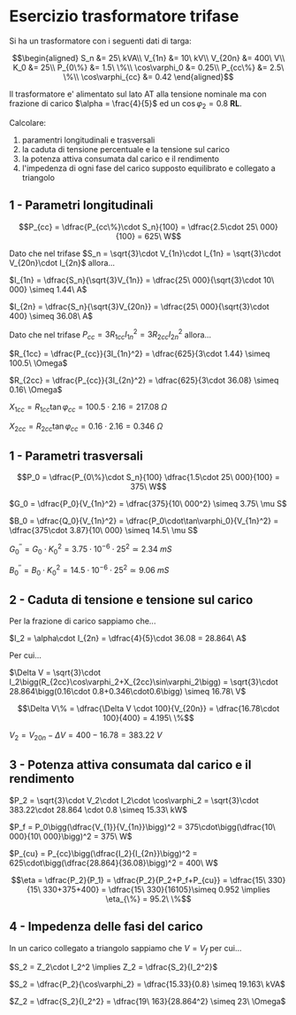 # Esercizio trasformatore trifase  

Si ha un trasformatore con i seguenti dati di targa:  

```math
\begin{aligned}
S_n &= 25\ kVA\\
V_{1n} &= 10\ kV\\
V_{20n} &= 400\ V\\
K_0 &= 25\\
P_{0\%} &= 1.5\ \%\\
\cos\varphi_0 &= 0.25\\
P_{cc\%} &= 2.5\ \%\\
\cos\varphi_{cc} &= 0.42
\end{aligned}
```

Il trasformatore e' alimentato sul lato AT alla tensione nominale ma con frazione di carico $\alpha = \frac{4}{5}$ ed un $\cos\varphi_2 = 0.8$ **RL**.  

Calcolare:  

1. paramentri longitudinali e trasversali
2. la caduta di tensione percentuale e la tensione sul carico
3. la potenza attiva consumata dal carico e il rendimento
4. l'impedenza di ogni fase del carico supposto equilibrato e collegato a triangolo

## 1 - Parametri longitudinali  

```math
P_{cc} = \dfrac{P_{cc\%}\cdot S_n}{100} = \dfrac{2.5\cdot 25\ 000}{100} = 625\ W
```

Dato che nel trifase $S_n = \sqrt{3}\cdot V_{1n}\cdot I_{1n} = \sqrt{3}\cdot V_{20n}\cdot I_{2n}$ allora...  

$I_{1n} = \dfrac{S_n}{\sqrt{3}V_{1n}} = \dfrac{25\ 000}{\sqrt{3}\cdot 10\ 000} \simeq 1.44\ A$  

$I_{2n} = \dfrac{S_n}{\sqrt{3}V_{20n}} = \dfrac{25\ 000}{\sqrt{3}\cdot 400} \simeq 36.08\ A$  

Dato che nel trifase $P_{cc} = 3R_{1cc}I_{1n}^2 = 3R_{2cc}I_{2n}^2$ allora...  

$R_{1cc} = \dfrac{P_{cc}}{3I_{1n}^2} = \dfrac{625}{3\cdot 1.44} \simeq 100.5\ \Omega$  

$R_{2cc} = \dfrac{P_{cc}}{3I_{2n}^2} = \dfrac{625}{3\cdot 36.08} \simeq 0.16\ \Omega$  

$X_{1cc} = R_{1cc}\tan\varphi_{cc} = 100.5\cdot 2.16 = 217.08\ \Omega$  

$X_{2cc} = R_{2cc}\tan\varphi_{cc} = 0.16\cdot 2.16 = 0.346\ \Omega$  

## 1 - Parametri trasversali  

```math
P_0 = \dfrac{P_{0\%}\cdot S_n}{100} \dfrac{1.5\cdot 25\ 000}{100} = 375\ W
```

$G_0 = \dfrac{P_0}{V_{1n}^2} = \dfrac{375}{10\ 000^2} \simeq 3.75\ \mu S$  

$B_0 = \dfrac{Q_0}{V_{1n}^2} = \dfrac{P_0\cdot\tan\varphi_0}{V_{1n}^2} = \dfrac{375\cdot 3.87}{10\ 000} \simeq 14.5\ \mu S$  

$G_0^{''} = G_0\cdot K_0^2 = 3.75\cdot 10^{-6}\cdot 25^2 \simeq 2.34\ mS$  

$B_0^{''} = B_0\cdot K_0^2 = 14.5\cdot 10^{-6}\cdot 25^2 \simeq 9.06\ mS$  

## 2 - Caduta di tensione e tensione sul carico  

Per la frazione di carico sappiamo che...  

$I_2 = \alpha\cdot I_{2n} = \dfrac{4}{5}\cdot 36.08 = 28.864\ A$  

Per cui...  

$\Delta V = \sqrt{3}\cdot I_2\bigg(R_{2cc}\cos\varphi_2+X_{2cc}\sin\varphi_2\bigg) = \sqrt{3}\cdot 28.864\bigg(0.16\cdot 0.8+0.346\cdot0.6\bigg) \simeq 16.78\ V$  

```math
\Delta V\% = \dfrac{\Delta V \cdot 100}{V_{20n}} = \dfrac{16.78\cdot 100}{400} = 4.195\ \%
```

$V_2 = V_{20n} - \Delta V = 400 - 16.78 = 383.22\ V$  

## 3 - Potenza attiva consumata dal carico e il rendimento  

$P_2 = \sqrt{3}\cdot V_2\cdot I_2\cdot \cos\varphi_2 = \sqrt{3}\cdot 383.22\cdot 28.864 \cdot 0.8 \simeq 15.33\ kW$  

$P_f = P_0\bigg(\dfrac{V_{1}}{V_{1n}}\bigg)^2 = 375\cdot\bigg(\dfrac{10\ 000}{10\ 000}\bigg)^2 = 375\ W$  

$P_{cu} = P_{cc}\bigg(\dfrac{I_2}{I_{2n}}\bigg)^2 = 625\cdot\bigg(\dfrac{28.864}{36.08}\bigg)^2 = 400\ W$  

```math
\eta = \dfrac{P_2}{P_1} = \dfrac{P_2}{P_2+P_f+P_{cu}} = \dfrac{15\ 330}{15\ 330+375+400} = \dfrac{15\ 330}{16105}\simeq 0.952 \implies \eta_{\%} = 95.2\ \%
```

## 4 - Impedenza delle fasi del carico  

In un carico collegato a triangolo sappiamo che $V = V_f$ per cui...  

$S_2 = Z_2\cdot I_2^2 \implies Z_2 = \dfrac{S_2}{I_2^2}$  

$S_2 = \dfrac{P_2}{\cos\varphi_2} = \dfrac{15.33}{0.8} \simeq 19.163\ kVA$  

$Z_2 = \dfrac{S_2}{I_2^2} = \dfrac{19\ 163}{28.864^2} \simeq 23\ \Omega$  

